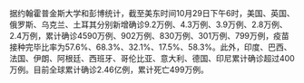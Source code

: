 据约翰霍普金斯大学和彭博统计，截至美东时间10月29日下午6时，美国、英国、俄罗斯、乌克兰、土耳其分别新增确诊9.2万例、4.3万例、3.9万例、2.8万例、2.4万例，累计确诊4590万例、902万例、830万例、301万例、799万例，疫苗接种完毕比率为57.6%、68.3%、32.1%、17.5%、58.3%。此外，印度、巴西、法国、伊朗、阿根廷、西班牙、哥伦比亚、意大利、德国、印尼累计确诊超过400万例。目前全球累计确诊2.46亿例，累计死亡499万例。
